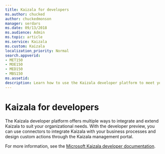 ```yaml
---
title: Kaizala for developers
ms.author: chucked
author: chuckedmonson
manager: serdars
ms.date: 09/13/2018
ms.audience: Admin
ms.topic: article
ms.service: Kaizala
ms.custom: Kaizala
localization_priority: Normal
search.appverid:
- MET150
- MOE150
- MED150
- MBS150
ms.assetid: 
description: Learn how to use the Kaizala developer platform to meet your organizational needs.
---
```


# Kaizala for developers

The Kaizala developer platform offers multiple ways to integrate and extend Kaizala to suit your organizational needs. With the developer preview, you can use connectors to integrate Kaizala with your business processes and design custom actions through the Kaizala management portal.

For more information, see the [Microsoft Kaizala developer documentation](https://docs.microsoft.com/en-us/kaizala/developer-platform).

